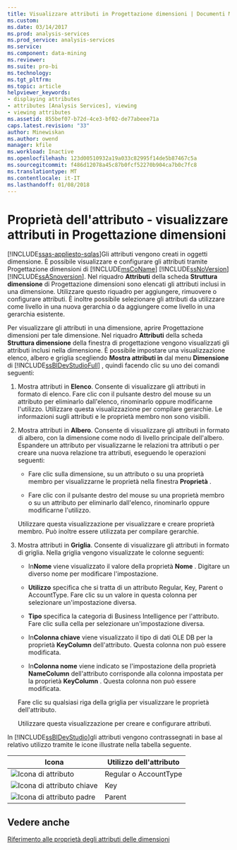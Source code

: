 ```yaml
---
title: Visualizzare attributi in Progettazione dimensioni | Documenti Microsoft
ms.custom: 
ms.date: 03/14/2017
ms.prod: analysis-services
ms.prod_service: analysis-services
ms.service: 
ms.component: data-mining
ms.reviewer: 
ms.suite: pro-bi
ms.technology: 
ms.tgt_pltfrm: 
ms.topic: article
helpviewer_keywords:
- displaying attributes
- attributes [Analysis Services], viewing
- viewing attributes
ms.assetid: 855bef07-b72d-4ce3-bf02-de77abeee71a
caps.latest.revision: "33"
author: Minewiskan
ms.author: owend
manager: kfile
ms.workload: Inactive
ms.openlocfilehash: 123d00510932a19a033c82995f14de5b87467c5a
ms.sourcegitcommit: f486d12078a45c87b0fcf52270b904ca7b0c7fc8
ms.translationtype: MT
ms.contentlocale: it-IT
ms.lasthandoff: 01/08/2018
---
```

# <a name="attribute-properties---view-attributes-in-dimension-designer"></a>Proprietà dell'attributo - visualizzare attributi in Progettazione dimensioni
[!INCLUDE[ssas-appliesto-sqlas](../../includes/ssas-appliesto-sqlas.md)]Gli attributi vengono creati in oggetti dimensione. È possibile visualizzare e configurare gli attributi tramite Progettazione dimensioni di [!INCLUDE[msCoName](../../includes/msconame-md.md)] [!INCLUDE[ssNoVersion](../../includes/ssnoversion-md.md)] [!INCLUDE[ssASnoversion](../../includes/ssasnoversion-md.md)]. Nel riquadro **Attributi** della scheda **Struttura dimensione** di Progettazione dimensioni sono elencati gli attributi inclusi in una dimensione. Utilizzare questo riquadro per aggiungere, rimuovere o configurare attributi. È inoltre possibile selezionare gli attributi da utilizzare come livello in una nuova gerarchia o da aggiungere come livello in una gerarchia esistente.  
  
 Per visualizzare gli attributi in una dimensione, aprire Progettazione dimensioni per tale dimensione. Nel riquadro **Attributi** della scheda **Struttura dimensione**  della finestra di progettazione vengono visualizzati gli attributi inclusi nella dimensione. È possibile impostare una visualizzazione elenco, albero e griglia scegliendo **Mostra attributi in** dal menu **Dimensione** di [!INCLUDE[ssBIDevStudioFull](../../includes/ssbidevstudiofull-md.md)] , quindi facendo clic su uno dei comandi seguenti:  
  
1.  Mostra attributi in **Elenco**. Consente di visualizzare gli attributi in formato di elenco. Fare clic con il pulsante destro del mouse su un attributo per eliminarlo dall'elenco, rinominarlo oppure modificarne l'utilizzo. Utilizzare questa visualizzazione per compilare gerarchie. Le informazioni sugli attributi e le proprietà membro non sono visibili.  
  
2.  Mostra attributi in **Albero**. Consente di visualizzare gli attributi in formato di albero, con la dimensione come nodo di livello principale dell'albero. Espandere un attributo per visualizzarne le relazioni tra attributi o per creare una nuova relazione tra attributi, eseguendo le operazioni seguenti:  
  
    -   Fare clic sulla dimensione, su un attributo o su una proprietà membro per visualizzarne le proprietà nella finestra **Proprietà** .  
  
    -   Fare clic con il pulsante destro del mouse su una proprietà membro o su un attributo per eliminarlo dall'elenco, rinominarlo oppure modificarne l'utilizzo.  
  
     Utilizzare questa visualizzazione per visualizzare e creare proprietà membro. Può inoltre essere utilizzata per compilare gerarchie.  
  
3.  Mostra attributi in **Griglia**. Consente di visualizzare gli attributi in formato di griglia. Nella griglia vengono visualizzate le colonne seguenti:  
  
    -   In**Nome** viene visualizzato il valore della proprietà **Nome** . Digitare un diverso nome per modificare l'impostazione.  
  
    -   **Utilizzo** specifica che si tratta di un attributo Regular, Key, Parent o AccountType. Fare clic su un valore in questa colonna per selezionare un'impostazione diversa.  
  
    -   **Tipo** specifica la categoria di Business Intelligence per l'attributo. Fare clic sulla cella per selezionare un'impostazione diversa.  
  
    -   In**Colonna chiave** viene visualizzato il tipo di dati OLE DB per la proprietà **KeyColumn** dell'attributo. Questa colonna non può essere modificata.  
  
    -   In**Colonna nome** viene indicato se l'impostazione della proprietà **NameColumn** dell'attributo corrisponde alla colonna impostata per la proprietà **KeyColumn** . Questa colonna non può essere modificata.  
  
     Fare clic su qualsiasi riga della griglia per visualizzare le proprietà dell'attributo.  
  
     Utilizzare questa visualizzazione per creare e configurare attributi.  
  
 In [!INCLUDE[ssBIDevStudio](../../includes/ssbidevstudio-md.md)]gli attributi vengono contrassegnati in base al relativo utilizzo tramite le icone illustrate nella tabella seguente.  
  
|Icona|Utilizzo dell'attributo|  
|----------|---------------------|  
|![Icona di attributo](../../analysis-services/multidimensional-models/media/as-icon-attribute.gif "icona di attributo")|Regular o AccountType|  
|![Icona di attributo chiave](../../analysis-services/multidimensional-models/media/as-icon-key-attribute.gif "icona di attributo chiave")|Key|  
|![Icona di attributo padre](../../analysis-services/multidimensional-models/media/as-icon-parent-attribute.gif "icona di attributo padre")|Parent|  
  
## <a name="see-also"></a>Vedere anche  
 [Riferimento alle proprietà degli attributi delle dimensioni](../../analysis-services/multidimensional-models/dimension-attribute-properties-reference.md)  
  
  
